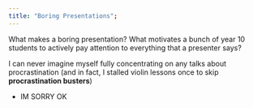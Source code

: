 ```yaml
---
title: "Boring Presentations";
---
```


What makes a boring presentation? What motivates a bunch of year 10 students to actively pay attention to everything that a presenter says?

I can never imagine myself fully concentrating on any talks about procrastination (and in fact, I stalled violin lessons once to skip **procrastination busters**)
- IM SORRY OK
